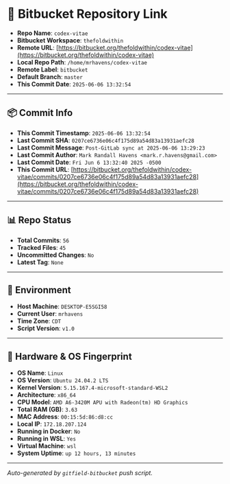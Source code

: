 # 🔗 Bitbucket Repository Link

- **Repo Name**: `codex-vitae`
- **Bitbucket Workspace**: `thefoldwithin`
- **Remote URL**: [https://bitbucket.org/thefoldwithin/codex-vitae](https://bitbucket.org/thefoldwithin/codex-vitae)
- **Local Repo Path**: `/home/mrhavens/codex-vitae`
- **Remote Label**: `bitbucket`
- **Default Branch**: `master`
- **This Commit Date**: `2025-06-06 13:32:54`

---

## 📦 Commit Info

- **This Commit Timestamp**: `2025-06-06 13:32:54`
- **Last Commit SHA**: `0207ce6736e06c4f175d89a54d83a13931aefc28`
- **Last Commit Message**: `Post-GitLab sync at 2025-06-06 13:29:23`
- **Last Commit Author**: `Mark Randall Havens <mark.r.havens@gmail.com>`
- **Last Commit Date**: `Fri Jun 6 13:32:40 2025 -0500`
- **This Commit URL**: [https://bitbucket.org/thefoldwithin/codex-vitae/commits/0207ce6736e06c4f175d89a54d83a13931aefc28](https://bitbucket.org/thefoldwithin/codex-vitae/commits/0207ce6736e06c4f175d89a54d83a13931aefc28)

---

## 📊 Repo Status

- **Total Commits**: `56`
- **Tracked Files**: `45`
- **Uncommitted Changes**: `No`
- **Latest Tag**: `None`

---

## 🧭 Environment

- **Host Machine**: `DESKTOP-E5SGI58`
- **Current User**: `mrhavens`
- **Time Zone**: `CDT`
- **Script Version**: `v1.0`

---

## 🧬 Hardware & OS Fingerprint

- **OS Name**: `Linux`
- **OS Version**: `Ubuntu 24.04.2 LTS`
- **Kernel Version**: `5.15.167.4-microsoft-standard-WSL2`
- **Architecture**: `x86_64`
- **CPU Model**: `AMD A6-3420M APU with Radeon(tm) HD Graphics`
- **Total RAM (GB)**: `3.63`
- **MAC Address**: `00:15:5d:86:d8:cc`
- **Local IP**: `172.18.207.124`
- **Running in Docker**: `No`
- **Running in WSL**: `Yes`
- **Virtual Machine**: `wsl`
- **System Uptime**: `up 12 hours, 13 minutes`

---

_Auto-generated by `gitfield-bitbucket` push script._
